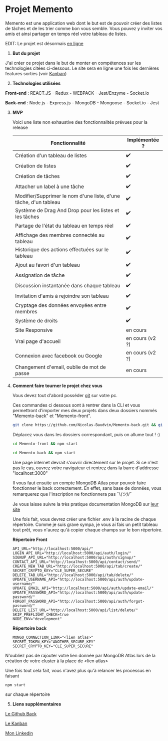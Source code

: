 # Projet Memento

Memento est une application web dont le but est de pouvoir créer des listes de tâches et de les trier comme bon vous semble.
Vous pouvez y inviter vos amis et ainsi partager en temps réel votre tableau de listes.

EDIT: Le projet est désormais [en ligne](https://mymemento.fr)

 1. **But du projet**

J'ai créer ce projet dans le but de monter en compétences sur les technologies citées ci-dessous.
Le site sera en ligne une fois les dernières features sorties (voir [Kanban](#checklist))

 2. **Technologies utilisées**

**Front-end** : REACT.JS - Redux - WEBPACK - Jest/Enzyme - Socket.io

**Back-end** : Node.js - Express.js - MongoDB - Mongoose - Socket.io - Jest

 3. **MVP**

    Voici une liste non exhaustive des fonctionnalités prévues pour la release

    | Fonctionnalité                                                   | Implémentée ?   |
    | ---------------------------------------------------------------- | --------------- |
    | Création d'un tableau de listes                                  | ✔️               |
    | Création de listes                                               | ✔️               |
    | Création de tâches                                               | ✔️               |
    | Attacher un label à une tâche                                    | ✔️               |
    | Modifier/Supprimer le nom d'une liste, d'une tâche, d'un tableau | ✔️               |
    | Système de Drag And Drop pour les listes et les tâches           | ✔️               |
    | Partage de l'état du tableau en temps réel                       | ✔️               |
    | Affichage des membres connectés au tableau                       | ✔️               |
    | Historique des actions effectuées sur le tableau                 | ✔️               |
    | Ajout au favori d'un tableau                                     | ✔️               |
    | Assignation de tâche                                             | ✔️               |
    | Discussion instantanée dans chaque tableau                       | ✔️               |
    | Invitation d'amis à rejoindre son tableau                        | ✔️               |
    | Cryptage des données envoyées entre membres                      | ✔️               |
    | Système de droits                                                | ✔️        |
    | Site Responsive                                                  | en cours        |
    | Vrai page d'accueil                                              | en cours (v2 ?) |
    | Connexion avec facebook ou Google                                | en cours (v2 ?) |
    |Changement d'email, oublie de mot de passe| en cours                                 |

 4. **Comment faire tourner le projet chez vous**

    Vous devez tout d'abord posséder [git](https://git-scm.com/) sur votre pc.

    Ces commandes ci dessous sont à rentrer dans la CLI et vous permettront d'importer mes deux projets dans deux dossiers nommés "Memento-back" et "Memento-front".
    ```bash
    git clone https://github.com/Nicolas-Baudvin/Memento-back.git && git clone https://github.com/Nicolas-Baudvin/Memento-back.git
     ```
    Déplacez vous dans les dossiers correspondant, puis on allume tout ! :)
    ```bash
    cd Memento-front && npm start
    ```
    ```bash
    cd Memento-back && npm start
    ```
    Une page internet devrait s'ouvrir directement sur le projet. Si ce n'est pas le cas, ouvrez votre navigateur et rentrez dans la barre d'addresse "localhost:3000"

    Il vous faut ensuite un compte MongoDB Atlas pour pouvoir faire fonctionner le back correctement. En effet, sans base de données, vous remarquerez que l'inscription ne fonctionnera pas ¯\\_(ツ)_/¯

    Je vous laisse suivre la très pratique documentation MongoDB sur [leur site](https://www.mongodb.com/cloud/atlas)

    Une fois fait, vous devrez créer une fichier .env à la racine de chaque répertoire. Comme je suis grave sympa, je vous ai fais un petit tableau tout prêt, vous n'aurez qu'à copier chaque champs sur le bon répertoire.

    **Répertoire Front**

        API_URL="http://localhost:5000/api/"
        LOGIN_API_URL="http://localhost:5000/api/auth/login/"
        SIGNUP_API_URL="http://localhost:5000/api/auth/signup/"
        CONTACT_API_URL="http://localhost:5000/api/contact/send/"
        CREATE_NEW_TAB_URL="http://localhost:5000/api/tab/create/"
        SECRET_CRYPTO_KEY="CLE_SUPER_SECURE"
        DELETE_TAB_URL="http://localhost:5000/api/tab/delete/"
        UPDATE_USERNAME_API="http://localhost:5000/api/auth/update-username/"
        UPDATE_EMAIL_API="http://localhost:5000/api/auth/update-email/"
        UPDATE_PASSWORD_API="http://localhost:5000/api/auth/update-password/"
        FORGOT_PASSWORD_API="http://localhost:5000/api/auth/forgot-password/"
        DELETE_LIST_URL="http://localhost:5000/api/list/delete/"
        SKIP_PREFLIGHT_CHECK=true
        NODE_ENV="development"
    
    **Répertoire back**

        MONGO_CONNECTION_LINK="<lien atlas>"
        SECRET_TOKEN_KEY="ANOTHER_SECURE_KEY"
        SECRET_CRYPTO_KEY="CLE_SUPER_SECURE"

N'oubliez pas de rajouter votre lien donnée par MongoDB Atlas lors de la création de votre cluster à la place de \<lien atlas>

Une fois tout cela fait, vous n'avez plus qu'à relancer les processus en faisant 
```bash
npm start
```
sur chaque répertoire


 5. **Liens supplémentaires**

[Le Github Back](https://github.com/Nicolas-Baudvin/Memento-back)

[Le Kanban](https://github.com/users/Nicolas-Baudvin/projects/2)

[Mon Linkedin](https://www.linkedin.com/in/nicolas-baudvin/)

